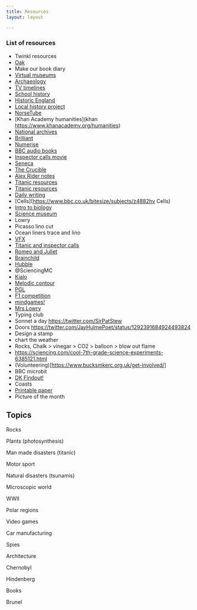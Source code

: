 ```yaml
---
title: Resources
layout: layout

---
```


### List of resources


* Twinkl resources
* [Oak](https://classroom.thenational.academy/subjects-by-year/year-7)
* Make our book diary
* [Virtual museums](https://www.familydaystriedandtested.com/free-virtual-tours-of-world-museums-educational-sites-galleries-for-children/)
* [Archaeology](https://historicengland.org.uk/whats-new/research/introduction-to-issue-16/)
* [TV timelines](http://www.timelines.tv/home.html)
* [School history](https://schoolhistory.co.uk/ks3/church-state-society-medieval-britain/)
* [Historic England](https://historicengland.org.uk/images-books/photos/item/CC73/00292)
* [Local history project](https://historicengland.org.uk/content/docs/education/explorer/planning-outstanding-local-history-and-heritage-projects-pdf/)
* [NorseTube](https://www.youtube.com/user/NorseTube)
* [Khan Academy humanities](khan https://www.khanacademy.org/humanities)
* [National archives](https://www.nationalarchives.gov.uk/education/sessions-and-resources/?time-period=medieval)
* [Brilliant](https://brilliant.org/daily-problems/)
* [Numerise](https://www.numerise.com/)
* [BBC audio books](https://www.bbc.co.uk/programmes/p06w4v4x)
* [Inspector calls movie](https://vimeo.com/369594963)
* [Seneca](https://app.senecalearning.com/classroom/course/8c61eecf-31b6-4e1a-b05b-6301a2fa6941/section/17593566-03d9-46aa-a8b4-8be2b7bc2966/session)
* [The Crucible](https://study.com/academy/lesson/the-crucible-mccarthyism.html)
* [Alex Rider notes](https://alexrider.com/wp-content/uploads/2020/02/Alex-Rider-20th-Anniv-Teachers-Notes.pdf)
* [Titanic resources](https://www.tes.com/teaching-resource/titanic-non-fiction-sow-11071545)
* [Titanic resources](https://nationalarchives.gov.uk/documents/education/titanic.pdf)
* [Daily writing](https://www.pobble365.com/the-artist-2/)
* [Cells](https://www.bbc.co.uk/bitesize/subjects/z4882hv Cells)
* [Intro to biology](https://www.khanacademy.org/science/biology/intro-to-biology)
* [Science museum](https://www.sciencemuseum.org.uk)
* Lowry
* Picasso lino cut
* Ocean liners trace and lino
* [VFX](https://www.youtube.com/watch?v=PWvPbGWVRrU)
* [Titanic and inspector calls](https://www.tes.com/teaching-resource/titanic-context-for-an-inspector-calls-11494094)
* [Romeo and Juliet](https://www.amazon.co.uk/gp/video/detail/amzn1.dv.gti.eea9f695-99f2-63bf-f181-6acda2974fa3?ref_=imdbref_tt_wbr_pvt_aiv&tag=imdbtag_tt_wbr_pvt_aiv-21)
* [Brainchild](https://www.netflix.com/title/80215086)
* [Hubble](https://www.nasa.gov/content/goddard/what-did-hubble-see-on-your-birthday)
* @SciencingMC
* [Kialo](https://www.kialo-edu.com/)
* [Melodic contour](https://www.musipedia.org/melodic_contour.html)
* [PGL](https://www.pgl.co.uk/en-gb/school-trips/primary-schools/centres/boreatton-park?utm_source=gmb&utm_medium=organic&utm_campaign=gmb&utm_content=gmbboreatton)
* [F1 competition](https://www.f1inschools.co.uk/uploads/1/1/8/9/118908723/f1_in_schools_competition_guidebook_2020-2021_entry.pdf)
* [mindgames!](https://www.youtube.com/watch?v=S0qjK3TWZE8)
* [Mrs Lowry](https://www.amazon.co.uk/Mrs-Lowry-Son-Timothy-Spall/dp/B07ZG9KKD1/ref=sr_1_5?dchild=1&keywords=lowry&qid=1596223057&sr=8-5)
* Typing club
* Sonnet a day https://twitter.com/SirPatStew
* Doors https://twitter.com/JayHulmePoet/status/1292391684924493824
* Design a stamp
* chart the weather
* Rocks, Chalk > vinegar > CO2 > balloon > blow out flame
* https://sciencing.com/cool-7th-grade-science-experiments-6385121.html
* (Volunteering)[https://www.bucksmkerc.org.uk/get-involved/]
* BBC microbit
* [DK Findout!](https://www.dkfindout.com/uk/animals-and-nature/habitats-and-ecosystems/)
* Coasts
* [Printable paper](https://www.printablepaper.net/)
* Picture of the month

## Topics

Rocks

Plants (photosynthesis)

Man made disasters (titanic)

Motor sport

Natural disasters (tsunamis)

Microscopic world

WWII

Polar regions

Video games

Car manufacturing

Spies

Architecture

Chernobyl

Hindenberg

Books

Brunel
